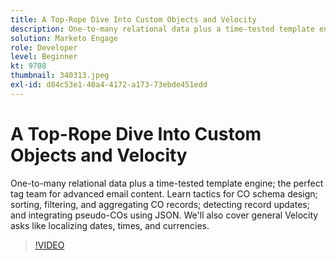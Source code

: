 ```yaml
---
title: A Top-Rope Dive Into Custom Objects and Velocity
description: One-to-many relational data plus a time-tested template engine - the perfect tag team for advanced email content. Learn tactics for CO schema design - sorting, filtering, and aggregating CO records, detecting record updates, and integrating pseudo-COs using JSON.
solution: Marketo Engage
role: Developer
level: Beginner
kt: 9708
thumbnail: 340313.jpeg
exl-id: d84c53e1-40a4-4172-a173-73ebde451edd
---
```

# A Top-Rope Dive Into Custom Objects and Velocity

One-to-many relational data plus a time-tested template engine; the perfect tag team for advanced email content. Learn tactics for CO
schema design; sorting, filtering, and aggregating CO records; detecting record updates; and integrating pseudo-COs using JSON. We'll
also cover general Velocity asks like localizing dates, times, and currencies.

>[!VIDEO](https://video.tv.adobe.com/v/340313/?quality=12&learn=on)
